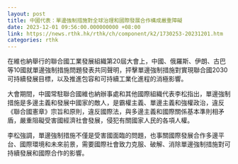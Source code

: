 ```yaml
---
layout: post
title: 中國代表：單邊強制措施對全球治理和國際發展合作構成嚴重障礙
date: 2023-12-01 09:56:00.000000000 +08:00
link: https://news.rthk.hk/rthk/ch/component/k2/1730253-20231201.htm
categories: rthk
---
```


在維也納舉行的聯合國工業發展組織第20屆大會上，中國、俄羅斯、伊朗、古巴等10國就單邊強制措施問題發表共同聲明，抨擊單邊強制措施對實現聯合國2030可持續發展目標，以及推進包容和可持續工業化進程的消極影響。 

大會期間，中國常駐聯合國維也納辦事處和其他國際組織代表李松指出，單邊強制措施是多邊主義和發展中國家的敵人，是霸權主義、單邊主義和強權政治，違反《聯合國憲章》宗旨和原則，違反國際法，與多邊主義和國際關係基本準則相矛盾，嚴重阻礙受害國經濟社會發展，侵犯有關國家人民的各項人權。

李松強調，單邊強制措施不僅是受害國面臨的問題，也事關國際發展合作多邊平台、國際環境和未來前景，需要國際社會致力克服、破解、消除單邊強制措施對可持續發展和國際合作的影響。
